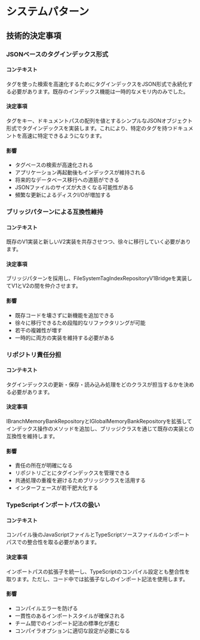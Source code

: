 # システムパターン

## 技術的決定事項

### JSONベースのタグインデックス形式

#### コンテキスト

タグを使った検索を高速化するためにタグインデックスをJSON形式で永続化する必要があります。既存のインデックス機能は一時的なメモリ内のみでした。

#### 決定事項

タグをキー、ドキュメントパスの配列を値とするシンプルなJSONオブジェクト形式でタグインデックスを実装します。これにより、特定のタグを持つドキュメントを高速に特定できるようになります。

#### 影響

- タグベースの検索が高速化される
- アプリケーション再起動後もインデックスが維持される
- 将来的なデータベース移行への道筋ができる
- JSONファイルのサイズが大きくなる可能性がある
- 頻繁な更新によるディスクI/Oが増加する

### ブリッジパターンによる互換性維持

#### コンテキスト

既存のV1実装と新しいV2実装を共存させつつ、徐々に移行していく必要があります。

#### 決定事項

ブリッジパターンを採用し、FileSystemTagIndexRepositoryV1Bridgeを実装してV1とV2の間を仲介させます。

#### 影響

- 既存コードを壊さずに新機能を追加できる
- 徐々に移行できるため段階的なリファクタリングが可能
- 若干の複雑性が増す
- 一時的に両方の実装を維持する必要がある

### リポジトリ責任分担

#### コンテキスト

タグインデックスの更新・保存・読み込み処理をどのクラスが担当するかを決める必要があります。

#### 決定事項

IBranchMemoryBankRepositoryとIGlobalMemoryBankRepositoryを拡張してインデックス操作のメソッドを追加し、ブリッジクラスを通じて既存の実装との互換性を維持します。

#### 影響

- 責任の所在が明確になる
- リポジトリごとにタグインデックスを管理できる
- 共通処理の重複を避けるためブリッジクラスを活用する
- インターフェースが若干肥大化する

### TypeScriptインポートパスの扱い

#### コンテキスト

コンパイル後のJavaScriptファイルとTypeScriptソースファイルのインポートパスでの整合性を取る必要があります。

#### 決定事項

インポートパスの拡張子を統一し、TypeScriptのコンパイル設定とも整合性を取ります。ただし、コード中では拡張子なしのインポート記法を使用します。

#### 影響

- コンパイルエラーを防げる
- 一貫性のあるインポートスタイルが確保される
- チーム間でのインポート記法の標準化が進む
- コンパイラオプションに適切な設定が必要になる